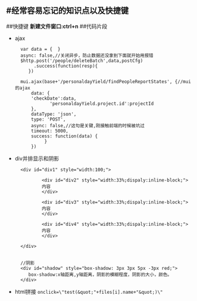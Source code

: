 #经常容易忘记的知识点以及快捷键
---
##快捷键
**新建文件窗口:ctrl+n**
##代码片段
- ajax

		var data = {  }
		async: false,//关闭异步，防止数据还没拿到下面就开始用报错
		$http.post('/people/deleteBatch',data,postCfg)
             .success(function(resp){
           })

		mui.ajax(base+'/personaldayYield/findPeopleReportStates', {//mui的ajax
			data: {
			'checkDate':data,
	               'personaldayYield.project.id':projectId
			},
			dataType: 'json',
			type: 'POST',
			async: false,//这句是关键,刚接触前端的时候被坑过
			timeout: 5000,
			success: function(data) {  
                 }
            })
- div并排显示和阴影
 		
		<div id="div1" style="width:100;">
	
		        <div id="div2" style="width:33%;dispaly:inline-block;">
				内容
				</div>
		
				<div id="div3" style="width:33%;dispaly:inline-block;">
				内容
				</div>
		
				<div id="div4" style="width:33%;dispaly:inline-block;">
				内容
				</div>

		</div>


		//阴影
		<div id="shadow" style="box-shadow: 3px 3px 5px -3px red;">
		   box-shadow:x轴距离,y轴距离，阴影的模糊程度，阴影的大小，颜色。
		</div>
- html拼接
 `onclick=\"test(&quot;"+files[i].name+"&quot;)\"`
